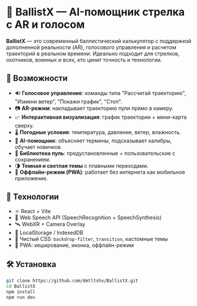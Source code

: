 # 🎯 BallistX — AI-помощник стрелка с AR и голосом

**BallistX** — это современный баллистический калькулятор с поддержкой дополненной реальности (AR), голосового управления и расчетом траекторий в реальном времени. Идеально подходит для стрелков, охотников, военных и всех, кто ценит точность и технологии.

## 🚀 Возможности

- 🔊 **Голосовое управление**: команды типа "Рассчитай траекторию", "Измени ветер", "Покажи график", "Стоп".
- 📷 **AR-режим**: накладывает траекторию пули прямо в камеру.
- 📈 **Интерактивная визуализация**: график траектории + мини-карта сверху.
- 🌡️ **Погодные условия**: температура, давление, ветер, влажность.
- 🧠 **AI-помощник**: объясняет термины, подсказывает калибры, обучает новичков.
- 🧰 **Библиотека пуль**: предустановленные + пользовательские с сохранением.
- 🌗 **Темная и светлая темы** с плавными переходами.
- 📡 **Оффлайн-режим (PWA)**: работает без интернета как мобильное приложение.

## 🧩 Технологии

- ⚛️ React + Vite
- 🎤 Web Speech API (SpeechRecognition + SpeechSynthesis)
- 🛰️ WebXR + Camera Overlay
- 💾 LocalStorage / IndexedDB
- 🎨 Чистый CSS: `backdrop-filter`, `transition`, кастомные темы
- 📱 PWA: кеширование, иконка, оффлайн-режим

## 🛠️ Установка

```bash
git clone https://github.com/dmtltshv/BallistX.git
cd BallistX
npm install
npm run dev
```
